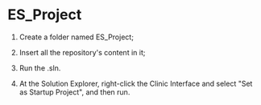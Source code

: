 # ES_Project

1. Create a folder named ES_Project;

2. Insert all the repository's content in it;

3. Run the .sln.

4. At the Solution Explorer, right-click the Clinic Interface and select "Set as Startup Project", and then run.
